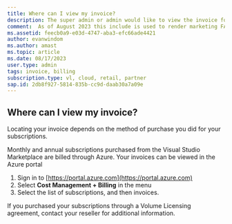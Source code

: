 ```yaml
---
title: Where can I view my invoice?
description: The super admin or admin would like to view the invoice for their agreement
comment:  As of August 2023 this include is used to render marketing FAQ content for VS Subscriptions in the following portals - VSCom, Manage, and My portals. It was not used for learn.microsoft.com content at that time.  SMEs are Evan Windom and Larissa Crawford of Red Door Collaborative and Sharvari Dighe.
ms.assetid: feecb0a9-e03d-4747-aba3-efc66ade4421
author: evanwindom 
ms.author: amast 
ms.topic: article
ms.date: 08/17/2023
user.type: admin 
tags: invoice, billing
subscription.type: vl, cloud, retail, partner 
sap.id: 2db8f927-5814-835b-cc9d-daab30a7a09e
---
```


## Where can I view my invoice?

Locating your invoice depends on the method of purchase you did for your subscriptions.

Monthly and annual subscriptions purchased from the Visual Studio Marketplace are billed through Azure. Your invoices can be viewed in the Azure portal
1. Sign in to [https://portal.azure.com](https://portal.azure.com)
2. Select **Cost Management + Billing** in the menu
3. Select the list of subscriptions, and then invoices.

If you purchased your subscriptions through a Volume Licensing agreement, contact your reseller for additional information. 
